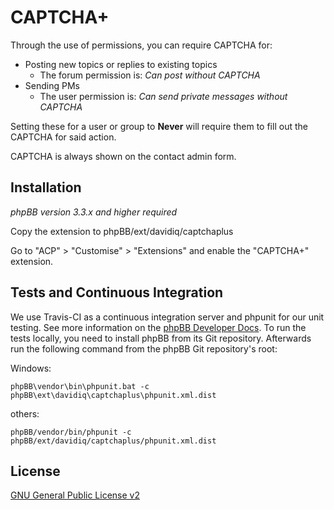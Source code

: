 # CAPTCHA+

Through the use of permissions, you can require CAPTCHA for:
* Posting new topics or replies to existing topics
  * The forum permission is: _Can post without CAPTCHA_
* Sending PMs
  * The user permission is: _Can send private messages without CAPTCHA_

Setting these for a user or group to **Never** will require them to fill out the CAPTCHA for said action.

CAPTCHA is always shown on the contact admin form.

## Installation

_phpBB version 3.3.x and higher required_

Copy the extension to phpBB/ext/davidiq/captchaplus

Go to "ACP" > "Customise" > "Extensions" and enable the "CAPTCHA+" extension.

## Tests and Continuous Integration

We use Travis-CI as a continuous integration server and phpunit for our unit testing. See more information on the [phpBB Developer Docs](https://area51.phpbb.com/docs/dev/master/testing/index.html).
To run the tests locally, you need to install phpBB from its Git repository. Afterwards run the following command from the phpBB Git repository's root:

Windows:

    phpBB\vendor\bin\phpunit.bat -c phpBB\ext\davidiq\captchaplus\phpunit.xml.dist

others:

    phpBB/vendor/bin/phpunit -c phpBB/ext/davidiq/captchaplus/phpunit.xml.dist

## License

[GNU General Public License v2](license.txt)

